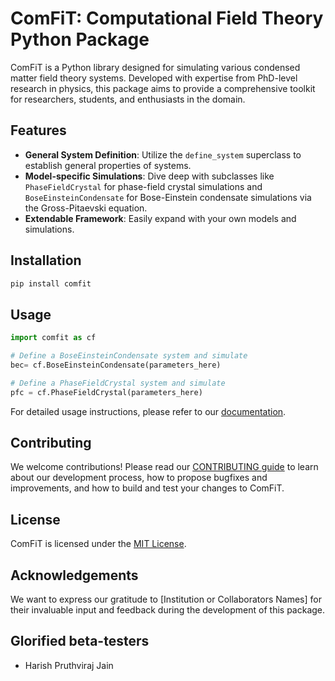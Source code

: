 # ComFiT: Computational Field Theory Python Package

ComFiT is a Python library designed for simulating various condensed matter field theory systems. Developed with expertise from PhD-level research in physics, this package aims to provide a comprehensive toolkit for researchers, students, and enthusiasts in the domain.

## Features

- **General System Definition**: Utilize the `define_system` superclass to establish general properties of systems.
- **Model-specific Simulations**: Dive deep with subclasses like `PhaseFieldCrystal` for phase-field crystal simulations and `BoseEinsteinCondensate` for Bose-Einstein condensate simulations via the Gross-Pitaevski equation.
- **Extendable Framework**: Easily expand with your own models and simulations.

## Installation

```bash
pip install comfit
```

## Usage

```python
import comfit as cf

# Define a BoseEinsteinCondensate system and simulate
bec= cf.BoseEinsteinCondensate(parameters_here)

# Define a PhaseFieldCrystal system and simulate
pfc = cf.PhaseFieldCrystal(parameters_here)
```

For detailed usage instructions, please refer to our [documentation](link_to_docs).

## Contributing

We welcome contributions! Please read our [CONTRIBUTING guide](/docs/Contributing.md) to learn about our development process, how to propose bugfixes and improvements, and how to build and test your changes to ComFiT.

## License

ComFiT is licensed under the [MIT License](LICENSE).

## Acknowledgements

We want to express our gratitude to [Institution or Collaborators Names] for their invaluable input and feedback during the development of this package.

## Glorified beta-testers

- Harish Pruthviraj Jain
